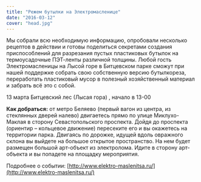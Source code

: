 ```yaml
---
title: "Режем бутылки на Электромасленице"
date: "2016-03-12"
cover: "head.jpg"
---
```


Мы собрали всю необходимую информацию, опробовали несколько рецептов в действии и готовы поделиться секретами создания приспособлений для разрезания пустых пластиковых бутылок на термоусадочные ПЭТ-ленты различной толщины. Любой гость Электромасленицы на Лысой горе в Битцевском парке сможут при нашей поддержке собрать свою собственную версию бутылкореза, переработать пластиковый мусор в полезный хозяйственный материал и забрать всё это с собой.

13 марта Битцевский лес (Лысая гора) , начало в 13-00

**Как добраться:** от метро Беляево (первый вагон из центра, из стеклянных дверей налево) двигаетесь прямо по улице Миклухо-Маклая в сторону Севастопольского проспекта. Дойдя до проспекта (ориентир – кольцевое движение) пересеките его и вы окажетесь на территории парка. Двигаясь по дорожке, идущей вдоль овражного склона вы выйдете на большое открытое пространство. На нем будет размещен большой арт-объект из электролома. Идите в сторону арт-объекта и вы попадете на площадку мероприятия.

Подробнее о событии: [http://www.elektro-maslenitsa.ru/](http://www.elektro-maslenitsa.ru/)

